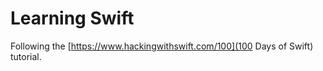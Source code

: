 # Learning Swift

Following the [https://www.hackingwithswift.com/100](100 Days of Swift) tutorial.
